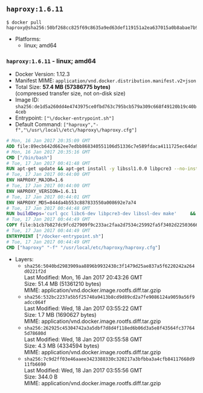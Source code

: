 ## `haproxy:1.6.11`

```console
$ docker pull haproxy@sha256:50bf268cc825f69c8635a9ed63def119151a2ea637015a0b8abae7b9b532b9e4
```

-	Platforms:
	-	linux; amd64

### `haproxy:1.6.11` - linux; amd64

-	Docker Version: 1.12.3
-	Manifest MIME: `application/vnd.docker.distribution.manifest.v2+json`
-	Total Size: **57.4 MB (57386775 bytes)**  
	(compressed transfer size, not on-disk size)
-	Image ID: `sha256:de1d5a260dd4e4743975ce0fbd763c795bcb579a309c668f49120b19c40b4ceb`
-	Entrypoint: `["\/docker-entrypoint.sh"]`
-	Default Command: `["haproxy","-f","\/usr\/local\/etc\/haproxy\/haproxy.cfg"]`

```dockerfile
# Mon, 16 Jan 2017 20:35:09 GMT
ADD file:89ecb642d662ee7edbb868340551106d51336c7e589fdaca4111725ec64da957 in / 
# Mon, 16 Jan 2017 20:35:16 GMT
CMD ["/bin/bash"]
# Tue, 17 Jan 2017 00:41:48 GMT
RUN apt-get update && apt-get install -y libssl1.0.0 libpcre3 --no-install-recommends && rm -rf /var/lib/apt/lists/*
# Tue, 17 Jan 2017 00:44:00 GMT
ENV HAPROXY_MAJOR=1.6
# Tue, 17 Jan 2017 00:44:00 GMT
ENV HAPROXY_VERSION=1.6.11
# Tue, 17 Jan 2017 00:44:01 GMT
ENV HAPROXY_MD5=844da4b553c887833550a008692e7a74
# Tue, 17 Jan 2017 00:44:48 GMT
RUN buildDeps='curl gcc libc6-dev libpcre3-dev libssl-dev make' 	&& set -x 	&& apt-get update && apt-get install -y $buildDeps --no-install-recommends && rm -rf /var/lib/apt/lists/* 	&& curl -SL "http://www.haproxy.org/download/${HAPROXY_MAJOR}/src/haproxy-${HAPROXY_VERSION}.tar.gz" -o haproxy.tar.gz 	&& echo "${HAPROXY_MD5}  haproxy.tar.gz" | md5sum -c 	&& mkdir -p /usr/src/haproxy 	&& tar -xzf haproxy.tar.gz -C /usr/src/haproxy --strip-components=1 	&& rm haproxy.tar.gz 	&& make -C /usr/src/haproxy 		TARGET=linux2628 		USE_PCRE=1 PCREDIR= 		USE_OPENSSL=1 		USE_ZLIB=1 		all 		install-bin 	&& mkdir -p /usr/local/etc/haproxy 	&& cp -R /usr/src/haproxy/examples/errorfiles /usr/local/etc/haproxy/errors 	&& rm -rf /usr/src/haproxy 	&& apt-get purge -y --auto-remove $buildDeps
# Tue, 17 Jan 2017 00:44:49 GMT
COPY file:b1cb7b827dc9fcd27909f9c233ac2faa2d7534c25992fa5f3402d22503666d6d in / 
# Tue, 17 Jan 2017 00:44:49 GMT
ENTRYPOINT ["/docker-entrypoint.sh"]
# Tue, 17 Jan 2017 00:44:49 GMT
CMD ["haproxy" "-f" "/usr/local/etc/haproxy/haproxy.cfg"]
```

-	Layers:
	-	`sha256:5040bd2983909aa8896b9932438c3f1479d25ae837a5f6220242a264d0221f2d`  
		Last Modified: Mon, 16 Jan 2017 20:43:26 GMT  
		Size: 51.4 MB (51361210 bytes)  
		MIME: application/vnd.docker.image.rootfs.diff.tar.gzip
	-	`sha256:532bc2237a5b5f25740a9413b8cd9d89cd2a7fe9086124a9059a56f9adcc064f`  
		Last Modified: Wed, 18 Jan 2017 03:55:22 GMT  
		Size: 1.7 MB (1690627 bytes)  
		MIME: application/vnd.docker.image.rootfs.diff.tar.gzip
	-	`sha256:262925c45304742a3a5dbf7d8d4f118ed6b06d3a5e8f43564fc377645d78680d`  
		Last Modified: Wed, 18 Jan 2017 03:55:58 GMT  
		Size: 4.3 MB (4334594 bytes)  
		MIME: application/vnd.docker.image.rootfs.diff.tar.gzip
	-	`sha256:7c9d2ff03e46aaee3423388330c320217a3bfbba3a4cfb84117668d911fb6690`  
		Last Modified: Wed, 18 Jan 2017 03:55:56 GMT  
		Size: 344.0 B  
		MIME: application/vnd.docker.image.rootfs.diff.tar.gzip
